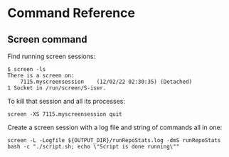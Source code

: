 # Command Reference

## Screen command
Find running screen sessions:
```
$ screen -ls
There is a screen on:
	7115.myscreensession	(12/02/22 02:30:35)	(Detached)
1 Socket in /run/screen/S-iser.
```

To kill that session and all its processes:
```
screen -XS 7115.myscreensession quit
```

Create a screen session with a log file and string of commands all in one:
```
screen -L -Logfile ${OUTPUT_DIR}/runRepoStats.log -dmS runRepoStats bash -c "./script.sh; echo \"Script is done running\""
```
